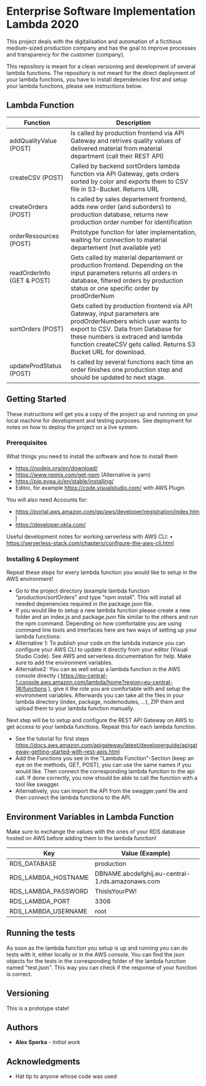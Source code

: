 # Enterprise Software Implementation Lambda 2020

This project deals with the digitalisation and automation of a fictitious medium-sized production company and has the goal to improve processes and transparency for the customer (company).

This repository is meant for a clean versioning and development of several lambda functions. The repository is not meant for the direct deployment of your lambda functions, you have to install dependencies first and setup your lambda functions, please see instructions below.

## Lambda Function
| Function | Description  |
| ------- | --- |
| addQualityValue (POST) | Is called by production frontend via API Gateway and retrives quality values of delivered material from material department (call their REST API) |
| createCSV (POST) | Called by backend sortOrders lambda function via API Gateway, gets orders sorted by color and exports them to CSV file in S3-Bucket. Returns URL |
| createOrders (POST) | Is called by sales departement frontend, adds new order (and suborders) to production database, returns new production order number for identification |
| orderRessources (POST) | Prototype function for later implementation, waiting for connection to material departement (not available yet) |
| readOrderInfo (GET & POST)| Gets called by material departement or production frontend. Depending on the input parameters returns all orders in database, filtered orders by production status or one specific order by prodOrderNum |
| sortOrders (POST) | Gets called by production frontend via API Gateway, input parameters are prodOrderNumbers which user wants to export to CSV. Data from Database for these numbers is extraced and lambda function createCSV gets called. Returns S3 Bucket URL for download. |
| updateProdStatus (POST) | Is called by several functions each time an order finishes one production step and should be updated to next stage. |

## Getting Started

These instructions will get you a copy of the project up and running on your local machine for development and testing purposes. See deployment for notes on how to deploy the project on a live system.

### Prerequisites

What things you need to install the software and how to install them

- https://nodejs.org/en/download/
- https://www.npmjs.com/get-npm (Alternative is yarn)
- https://pip.pypa.io/en/stable/installing/
- Editor, for example https://code.visualstudio.com/ with AWS Plugin

You will also need Accounts for:
- https://portal.aws.amazon.com/gp/aws/developer/registration/index.html
- https://developer.okta.com/

Useful development notes for working serverless with AWS CLI: 
•	https://serverless-stack.com/chapters/configure-the-aws-cli.html

### Installing & Deployment
Repeat these steps for every lambda function you would like to setup in the AWS environment!
- Go to the project directory (example lambda function "production/sortOrders" and type "npm install". This will install all needed depenencies required in the package.json file. 
- If you would like to setup a new lambda function please create a new folder and an index.js and package.json file similar to the others and run the npm command. 
Depending on how comfortable you are using command line tools and interfaces here are two ways of setting up your lambda functions:
- Alternative 1: To publish your code on the lambda instance you can configure your AWS CLI to update it directly from your editor (Visual Studio Code). See AWS and serverless documentation for help. Make sure to add the environment variables.
- Alternative2: You can as well setup a lambda function in the AWS console directly ( https://eu-central-1.console.aws.amazon.com/lambda/home?region=eu-central-1#/functions ), give it the role you are comfortable with and setup the environment variables. Afterwards you can take all the files in your lambda directory (index, package, nodemodules, ...), ZIP them and upload them to your lambda function manually.

Next step will be to setup and configure the REST API Gateway on AWS to get access to your lambda functions. Repeat this for each lambda function.
- See the tutorial for first steps https://docs.aws.amazon.com/apigateway/latest/developerguide/apigateway-getting-started-with-rest-apis.html
- Add the Functions you see in the "Lambda Function"-Section (keep an eye on the methods, GET, POST), you can use the same names if you would like. Then connect the corresponding lambda function to the api call. If done correctly, you now should be able to call the function with a tool like swagger.
- Alternatively, you can import the API from the swagger.yaml file and then connect the lambda functions to the API.

## Environment Variables in Lambda Function
Make sure to exchange the values with the ones of your RDS database hosted on AWS before adding them to the lambda function!                
  
| Key | Value (Example)  |
| ------- | --- |
| RDS_DATABASE | production |
| RDS_LAMBDA_HOSTNAME | DBNAME.abcdefghij.eu-central-1.rds.amazonaws.com |
| RDS_LAMBDA_PASSWORD | ThisIsYourPW! |
| RDS_LAMBDA_PORT | 3306 |
| RDS_LAMBDA_USERNAME | root |

## Running the tests

As soon as the lambda function you setup is up and running you can do tests with it, either locally or in the AWS console. You can find the json objects for the tests in the corresponding folder of the lambda function named "test.json". This way you can check if the response of your function is correct.

## Versioning

This is a prototype state!

## Authors

* **Alex Sperka** - *Initial work*


## Acknowledgments

* Hat tip to anyone whose code was used
